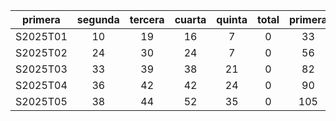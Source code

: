|  primera  |  segunda  |  tercera  |  cuarta  |  quinta  |  total  |  primera  |
|:---------:|:---------:|:---------:|:--------:|:--------:|:-------:|:---------:|
| S2025T01  |    10     |    19     |    16    |    7     |    0    |    33     |
| S2025T02  |    24     |    30     |    24    |    7     |    0    |    56     |
| S2025T03  |    33     |    39     |    38    |    21    |    0    |    82     |
| S2025T04  |    36     |    42     |    42    |    24    |    0    |    90     |
| S2025T05  |    38     |    44     |    52    |    35    |    0    |    105    |